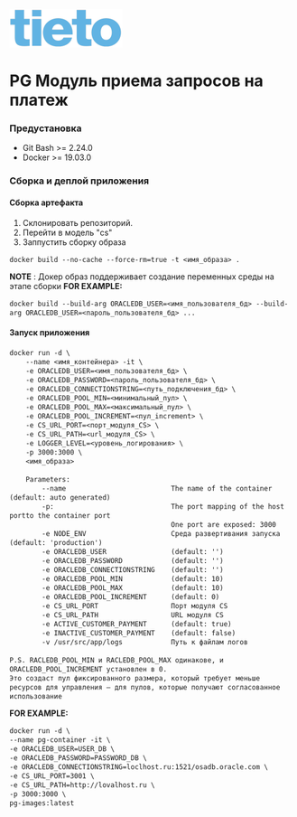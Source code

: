 ![](../../img/Tieto_logo.png) 
# PG Модуль приема запросов на платеж

### Предустановка
- Git Bash >= 2.24.0
- Docker >= 19.03.0

### Сборка и деплой приложения

#### Сборка артефакта
1. Склонировать репозиторий.
2. Перейти в модель "cs"
3. Заппустить сборку образа
```
docker build --no-cache --force-rm=true -t <имя_образа> .
```
**NOTE** : Докер образ поддерживает создание переменных среды на этапе сборки
**FOR EXAMPLE:**
```
docker build --build-arg ORACLEDB_USER=<имя_пользователя_бд> --build-arg ORACLEDB_USER=<пароль_пользователя_бд> ...
```



#### Запуск приложения

    docker run -d \
        --name <имя_контейнера> -it \
        -e ORACLEDB_USER=<имя_пользователя_бд> \
        -e ORACLEDB_PASSWORD=<пароль_пользователя_бд> \
        -e ORACLEDB_CONNECTIONSTRING=<путь_подключения_бд> \
        -e ORACLEDB_POOL_MIN=<минимальный_пул> \
        -e ORACLEDB_POOL_MAX=<максимальный_пул> \
        -e ORACLEDB_POOL_INCREMENT=<пул_increment> \
        -e CS_URL_PORT=<порт_модуля_CS> \
        -e CS_URL_PATH=<url_модуля_CS> \
        -e LOGGER_LEVEL=<уровень_логирования> \
        -p 3000:3000 \
        <имя_образа>
    
        Parameters:
            --name                          The name of the container (default: auto generated)
            -p:                             The port mapping of the host portto the container port
                                            One port are exposed: 3000
            -e NODE_ENV                     Среда развертивания запуска (default: 'production')
            -e ORACLEDB_USER                (default: '')
            -e ORACLEDB_PASSWORD            (default: '')
            -e ORACLEDB_CONNECTIONSTRING    (default: '')
            -e ORACLEDB_POOL_MIN            (default: 10)
            -e ORACLEDB_POOL_MAX            (default: 10)
            -e ORACLEDB_POOL_INCREMENT      (default: 0)
            -e CS_URL_PORT                  Порт модуля CS
            -e CS_URL_PATH                  URL модуля CS
            -e ACTIVE_CUSTOMER_PAYMENT      (default: true)
            -e INACTIVE_CUSTOMER_PAYMENT    (default: false)
            -v /usr/src/app/logs            Путь к файлам логов
            
    P.S. RACLEDB_POOL_MIN и RACLEDB_POOL_MAX одинакове, и ORACLEDB_POOL_INCREMENT установлен в 0. 
    Это создаст пул фиксированного размера, который требует меньше ресурсов для управления — для пулов, которые получают согласованное использование

**FOR EXAMPLE:**
    
    docker run -d \
    --name pg-container -it \
    -e ORACLEDB_USER=USER_DB \
    -e ORACLEDB_PASSWORD=PASSWORD_DB \
    -e ORACLEDB_CONNECTIONSTRING=loclhost.ru:1521/osadb.oracle.com \
    -e CS_URL_PORT=3001 \
    -e CS_URL_PATH=http://lovalhost.ru \
    -p 3000:3000 \
    pg-images:latest
